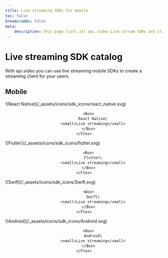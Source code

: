 ```yaml
---
title: Live streaming SDKs for mobile
toc: false
breadcrumbs: false
meta: 
    description: This page lists all api.video Live stream SDKs and client libraries for React Native, Flutter, Swift, and Android.
---
```


<div class="section-header no-toc">

# Live streaming SDK catalog

</div>

With api.video you can use live streaming mobile SDKs to create a streaming client for your users.

## Mobile

<Grid cols="2" gap="3">
<Card href="././react-native-livestream-component.md" pad="0">
    <Flex gap="2" pad="2" align="center">
        <Box>![React Native](/_assets/icons/sdk_icons/react_native.svg)</Box>

        <Box>
            React Native\
            <small>Live streaming</small>
        </Box>
    </Flex>
</Card>

<Card href="././apivideo-flutter-livestream.md" pad="0">
    <Flex gap="2" pad="2" align="center">
        <Box>![Flutter](/_assets/icons/sdk_icons/flutter.svg)</Box>

        <Box>
            Flutter\
            <small>Live streaming</small>
        </Box>
    </Flex>
</Card>

<Card href="././swift-livestream-library.md" pad="0">
    <Flex gap="2" pad="2" align="center">
        <Box>![Swift](/_assets/icons/sdk_icons/Swift.svg)</Box>

        <Box>
            Swift\
            <small>Live streaming</small>
        </Box>
    </Flex>
</Card>

<Card href="././apivideo-android-livestream-module.md" pad="0">
    <Flex gap="2" pad="2" align="center">
        <Box>![Android](/_assets/icons/sdk_icons/Android.svg)</Box>

        <Box>
            Android\
            <small>Live streaming</small>
        </Box>
    </Flex>
</Card>
</Grid>